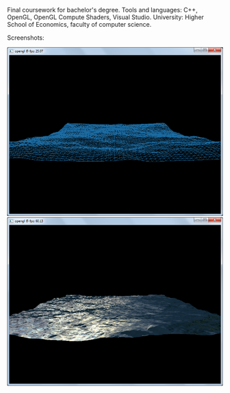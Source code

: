 Final coursework for bachelor's degree.
Tools and languages: C++, OpenGL, OpenGL Compute Shaders, Visual Studio.
University: Higher School of Economics, faculty of computer science.

Screenshots:

![Grid](/screens/1.png?raw=true "Grid surface")
![Polygonal](/screens/2.png?raw=true "Polygonal surface")
